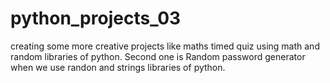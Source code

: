 # python_projects_03

creating some more creative projects like maths timed quiz using math and random libraries of python. Second one is Random password generator when we use randon and strings libraries of python.
